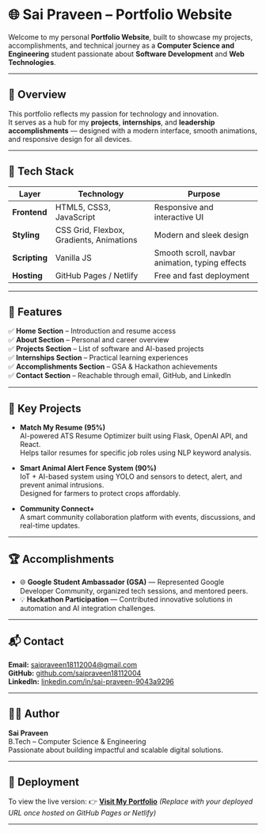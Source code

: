 # 🌐 Sai Praveen – Portfolio Website

Welcome to my personal **Portfolio Website**, built to showcase my projects, accomplishments, and technical journey as a **Computer Science and Engineering** student passionate about **Software Development** and **Web Technologies**.

---

## 🚀 Overview
This portfolio reflects my passion for technology and innovation.  
It serves as a hub for my **projects**, **internships**, and **leadership accomplishments** — designed with a modern interface, smooth animations, and responsive design for all devices.

---

## 🧱 Tech Stack

| Layer | Technology | Purpose |
|-------|-------------|----------|
| **Frontend** | HTML5, CSS3, JavaScript | Responsive and interactive UI |
| **Styling** | CSS Grid, Flexbox, Gradients, Animations | Modern and sleek design |
| **Scripting** | Vanilla JS | Smooth scroll, navbar animation, typing effects |
| **Hosting** | GitHub Pages / Netlify | Free and fast deployment |

---

## 💼 Features

✅ **Home Section** – Introduction and resume access  
✅ **About Section** – Personal and career overview  
✅ **Projects Section** – List of software and AI-based projects  
✅ **Internships Section** – Practical learning experiences  
✅ **Accomplishments Section** – GSA & Hackathon achievements  
✅ **Contact Section** – Reachable through email, GitHub, and LinkedIn  

---

## 🧠 Key Projects

- **Match My Resume (95%)**  
  AI-powered ATS Resume Optimizer built using Flask, OpenAI API, and React.  
  Helps tailor resumes for specific job roles using NLP keyword analysis.

- **Smart Animal Alert Fence System (90%)**  
  IoT + AI-based system using YOLO and sensors to detect, alert, and prevent animal intrusions.  
  Designed for farmers to protect crops affordably.

- **Community Connect+**  
  A smart community collaboration platform with events, discussions, and real-time updates.

---

## 🏆 Accomplishments

- 🌐 **Google Student Ambassador (GSA)** — Represented Google Developer Community, organized tech sessions, and mentored peers.  
- 💡 **Hackathon Participation** — Contributed innovative solutions in automation and AI integration challenges.

---

## 📬 Contact

**Email:** [saipraveen18112004@gmail.com](mailto:saipraveen18112004@gmail.com)  
**GitHub:** [github.com/saipraveen18112004](https://github.com/saipraveen18112004)  
**LinkedIn:** [linkedin.com/in/sai-praveen-9043a9296](https://linkedin.com/in/sai-praveen-9043a9296)

---

## 🧑‍💻 Author

**Sai Praveen**  
B.Tech – Computer Science & Engineering  
Passionate about building impactful and scalable digital solutions.

---

## 🌟 Deployment
To view the live version:
👉 [**Visit My Portfolio**](#) *(Replace with your deployed URL once hosted on GitHub Pages or Netlify)*

---

